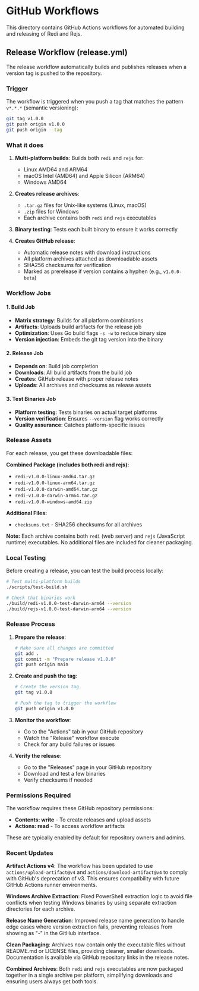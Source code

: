 # GitHub Workflows

This directory contains GitHub Actions workflows for automated building and releasing of Redi and Rejs.

## Release Workflow (release.yml)

The release workflow automatically builds and publishes releases when a version tag is pushed to the repository.

### Trigger

The workflow is triggered when you push a tag that matches the pattern `v*.*.*` (semantic versioning):

```bash
git tag v1.0.0
git push origin v1.0.0
git push origin --tag
```

### What it does

1. **Multi-platform builds**: Builds both `redi` and `rejs` for:
   - Linux AMD64 and ARM64
   - macOS Intel (AMD64) and Apple Silicon (ARM64)  
   - Windows AMD64

2. **Creates release archives**:
   - `.tar.gz` files for Unix-like systems (Linux, macOS)
   - `.zip` files for Windows
   - Each archive contains both `redi` and `rejs` executables

3. **Binary testing**: Tests each built binary to ensure it works correctly

4. **Creates GitHub release**:
   - Automatic release notes with download instructions
   - All platform archives attached as downloadable assets
   - SHA256 checksums for verification
   - Marked as prerelease if version contains a hyphen (e.g., `v1.0.0-beta`)

### Workflow Jobs

#### 1. Build Job
- **Matrix strategy**: Builds for all platform combinations
- **Artifacts**: Uploads build artifacts for the release job
- **Optimization**: Uses Go build flags `-s -w` to reduce binary size
- **Version injection**: Embeds the git tag version into the binary

#### 2. Release Job
- **Depends on**: Build job completion
- **Downloads**: All build artifacts from the build job
- **Creates**: GitHub release with proper release notes
- **Uploads**: All archives and checksums as release assets

#### 3. Test Binaries Job
- **Platform testing**: Tests binaries on actual target platforms
- **Version verification**: Ensures `--version` flag works correctly
- **Quality assurance**: Catches platform-specific issues

### Release Assets

For each release, you get these downloadable files:

**Combined Package (includes both redi and rejs):**
- `redi-v1.0.0-linux-amd64.tar.gz`
- `redi-v1.0.0-linux-arm64.tar.gz`
- `redi-v1.0.0-darwin-amd64.tar.gz`
- `redi-v1.0.0-darwin-arm64.tar.gz`
- `redi-v1.0.0-windows-amd64.zip`

**Additional Files:**
- `checksums.txt` - SHA256 checksums for all archives

**Note:** Each archive contains both `redi` (web server) and `rejs` (JavaScript runtime) executables. No additional files are included for cleaner packaging.

### Local Testing

Before creating a release, you can test the build process locally:

```bash
# Test multi-platform builds
./scripts/test-build.sh

# Check that binaries work
./build/redi-v1.0.0-test-darwin-arm64 --version
./build/rejs-v1.0.0-test-darwin-arm64 --version
```

### Release Process

1. **Prepare the release**:
   ```bash
   # Make sure all changes are committed
   git add .
   git commit -m "Prepare release v1.0.0"
   git push origin main
   ```

2. **Create and push the tag**:
   ```bash
   # Create the version tag
   git tag v1.0.0
   
   # Push the tag to trigger the workflow
   git push origin v1.0.0
   ```

3. **Monitor the workflow**:
   - Go to the "Actions" tab in your GitHub repository
   - Watch the "Release" workflow execute
   - Check for any build failures or issues

4. **Verify the release**:
   - Go to the "Releases" page in your GitHub repository
   - Download and test a few binaries
   - Verify checksums if needed

### Permissions Required

The workflow requires these GitHub repository permissions:
- **Contents: write** - To create releases and upload assets
- **Actions: read** - To access workflow artifacts

These are typically enabled by default for repository owners and admins.

### Recent Updates

**Artifact Actions v4**: The workflow has been updated to use `actions/upload-artifact@v4` and `actions/download-artifact@v4` to comply with GitHub's deprecation of v3. This ensures compatibility with future GitHub Actions runner environments.

**Windows Archive Extraction**: Fixed PowerShell extraction logic to avoid file conflicts when testing Windows binaries by using separate extraction directories for each archive.

**Release Name Generation**: Improved release name generation to handle edge cases where version extraction fails, preventing releases from showing as "-" in the GitHub interface.

**Clean Packaging**: Archives now contain only the executable files without README.md or LICENSE files, providing cleaner, smaller downloads. Documentation is available via GitHub repository links in the release notes.

**Combined Archives**: Both `redi` and `rejs` executables are now packaged together in a single archive per platform, simplifying downloads and ensuring users always get both tools.
